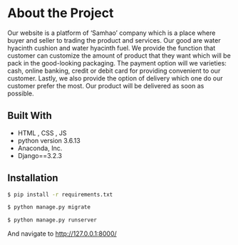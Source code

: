 # About the Project
Our website is a platform of ‘Samhao’ company which is a place where buyer and seller to trading the product and services. Our good are water hyacinth cushion and water hyacinth fuel. We provide the function that customer can customize the amount of product that they want which will be pack in the good-looking packaging. The payment option will we varieties: cash, online banking, credit or debit card for providing convenient to our customer. Lastly, we also provide the option of delivery which one do our customer prefer the most. Our product will be delivered as soon as possible.

## Built With
* HTML , CSS , JS
* python version 3.6.13
* Anaconda, Inc.
* Django==3.2.3

## Installation

```bash
$ pip install -r requirements.txt
```

```bash
$ python manage.py migrate
```

```bash
$ python manage.py runserver
```

And navigate to http://127.0.0.1:8000/
